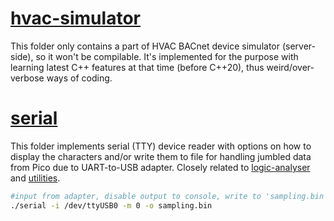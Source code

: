 # [hvac-simulator](./hvac-simulator)

This folder only contains a part of HVAC BACnet device simulator (server-side), so it won't be compilable. It's implemented for the purpose with learning latest C++ features at that time (before C++20), thus weird/over-verbose ways of coding.

# [serial](./serial)

This folder implements serial (TTY) device reader with options on how to display the characters and/or write them to file for handling jumbled data from Pico due to UART-to-USB adapter. Closely related to [logic-analyser](../C/logic_analyser) and [utilities](../C/utilities).

```sh
#input from adapter, disable output to console, write to 'sampling.bin', no timestamp
./serial -i /dev/ttyUSB0 -m 0 -o sampling.bin
```
